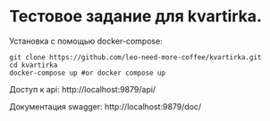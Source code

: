 # Тестовое задание для kvartirka.

Установка с помощью docker-compose:
```
git clone https://github.com/leo-need-more-coffee/kvartirka.git
cd kvartirka
docker-compose up #or docker compose up
```
Доступ к api:
     http://localhost:9879/api/

Документация swagger:
     http://localhost:9879/doc/

